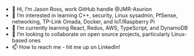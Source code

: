 - 👋 Hi, I’m Jason Ross, work GitHub handle @JMR-Asurion
- 👀 I’m interested in learning C++, security, Linux sysadmin, PfSense, networking, TP-Link Omada, Docker, and IoT/Raspberry Pi
- 🌱 I’m currently learning React, Redux, AWS, TypeScript, and DynamoDB
- 💞️ I’m looking to collaborate on open source projects, particularly Linux-based ones
- 📫 How to reach me - hit me up on LinkedIn!

<!---
JMR-Asurion/JMR-Asurion is a ✨ special ✨ repository because its `README.md` (this file) appears on your GitHub profile.
You can click the Preview link to take a look at your changes.
--->
